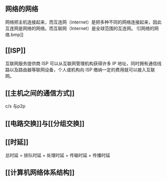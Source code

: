 ## 网络的网络
网络把主机连接起来，而互连网（internet）是把多种不同的网络连接起来，因此互连网是网络的网络。而互联网（Internet）是全球范围的互连网。
![[网络的网络.bmp]]
## [[ISP]]
互联网服务提供商 ISP 可以从互联网管理机构获得许多 IP 地址，同时拥有通信线路以及路由器等联网设备，个人或机构向 ISP 缴纳一定的费用就可以接入互联网。
## [[主机之间的通信方式]]
c/s 与p2p
## [[电路交换]]与[[分组交换]]

## [[时延]]
总时延 = 排队时延 + 处理时延 + 传输时延 + 传播时延
## [[计算机网络体系结构]]